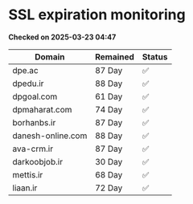 # SSL expiration monitoring

**Checked on 2025-03-23 04:47**

| Domain | Remained | Status       |
|--------|----------|--------------|
| dpe.ac     | 87 Day   | ✅ |
| dpedu.ir     | 88 Day   | ✅ |
| dpgoal.com     | 61 Day   | ✅ |
| dpmaharat.com     | 74 Day   | ✅ |
| borhanbs.ir     | 87 Day   | ✅ |
| danesh-online.com     | 88 Day   | ✅ |
| ava-crm.ir     | 87 Day   | ✅ |
| darkoobjob.ir     | 30 Day   | ✅ |
| mettis.ir     | 68 Day   | ✅ |
| liaan.ir     | 72 Day   | ✅ |

